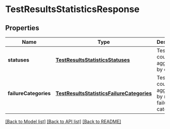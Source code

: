 # TestResultsStatisticsResponse
## Properties

| Name | Type | Description | Notes |
|------------ | ------------- | ------------- | -------------|
| **statuses** | [**TestResultsStatisticsStatuses**](TestResultsStatisticsStatuses.md) | Test results counts aggregated by outcome | [default to null] |
| **failureCategories** | [**TestResultsStatisticsFailureCategories**](TestResultsStatisticsFailureCategories.md) | Test results counts aggregated by result failure categories | [default to null] |

[[Back to Model list]](../README.md#documentation-for-models) [[Back to API list]](../README.md#documentation-for-api-endpoints) [[Back to README]](../README.md)

